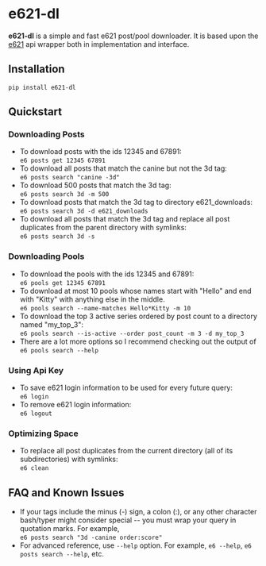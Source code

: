 # e621-dl
**e621-dl** is a simple and fast e621 post/pool downloader. It is based upon the [e621](https://github.com/PatriotRossii/e621-py) api wrapper both in implementation and interface.

## Installation
`pip install e621-dl`

## Quickstart
### Downloading Posts
* To download posts with the ids 12345 and 67891:  
`e6 posts get 12345 67891`  
* To download all posts that match the canine but not the 3d tag:  
`e6 posts search "canine -3d"`  
* To download 500 posts that match the 3d tag:  
`e6 posts search 3d -m 500`  
* To download posts that match the 3d tag to directory e621_downloads:  
`e6 posts search 3d -d e621_downloads`
* To download all posts that match the 3d tag and replace all post duplicates from the parent directory with symlinks:  
`e6 posts search 3d -s`  

### Downloading Pools
* To download the pools with the ids 12345 and 67891:  
`e6 pools get 12345 67891`
* To download at most 10 pools whose names start with "Hello" and end with "Kitty" with anything else in the middle.  
`e6 pools search --name-matches Hello*Kitty -m 10`
* To download the top 3 active series ordered by post count to a directory named "my_top_3":  
`e6 pools search --is-active --order post_count -m 3 -d my_top_3` 
* There are a lot more options so I recommend checking out the output of `e6 pools search --help`
### Using Api Key
* To save e621 login information to be used for every future query:  
`e6 login`
* To remove e621 login information:  
`e6 logout`

### Optimizing Space
* To replace all post duplicates from the current directory (all of its subdirectories) with symlinks:  
`e6 clean`

## FAQ and Known Issues
* If your tags include the minus (-) sign, a colon (:), or any other character bash/typer might consider special -- you must wrap your query in quotation marks. For example,  
`e6 posts search "3d -canine order:score"`
* For advanced reference, use `--help` option. For example, `e6 --help`, `e6 posts search --help`, etc.